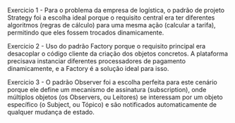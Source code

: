 Exercicio 1 - Para o problema da empresa de logística, o padrão de projeto Strategy foi a escolha ideal porque o requisito central era ter diferentes algoritmos (regras de cálculo) para uma mesma ação (calcular a tarifa), permitindo que eles fossem trocados dinamicamente.

Exercicio 2 - Uso do padrão Factory porque o requisito principal era desacoplar o código cliente da criação dos objetos concretos. A plataforma precisava instanciar diferentes processadores de pagamento dinamicamente, e a Factory é a solução ideal para isso.

Exercicio 3 - O padrão Observer foi a escolha perfeita para este cenário porque ele define um mecanismo de assinatura (subscription), onde múltiplos objetos (os Observers, ou Leitores) se interessam por um objeto específico (o Subject, ou Tópico) e são notificados automaticamente de qualquer mudança de estado.
